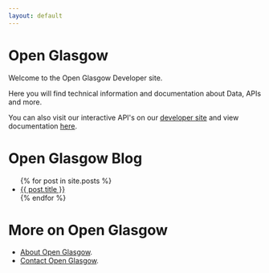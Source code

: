```yaml
---
layout: default
---
```


# Open Glasgow
Welcome to the Open Glasgow Developer site.

Here you will find technical information and documentation about Data, APIs and more.

You can also visit our interactive API's on our [developer site](https://gcc.developer.azure-api.net/) and view documentation [here](./api).

# Open Glasgow Blog
<ul>
  {% for post in site.posts %}
    <li>
      <a href="{{ post.url }}">{{ post.title }}</a>
    </li>
  {% endfor %}
</ul>

# More on Open Glasgow
* [About Open Glasgow](./about.md).
* [Contact Open Glasgow](./contact.md).
